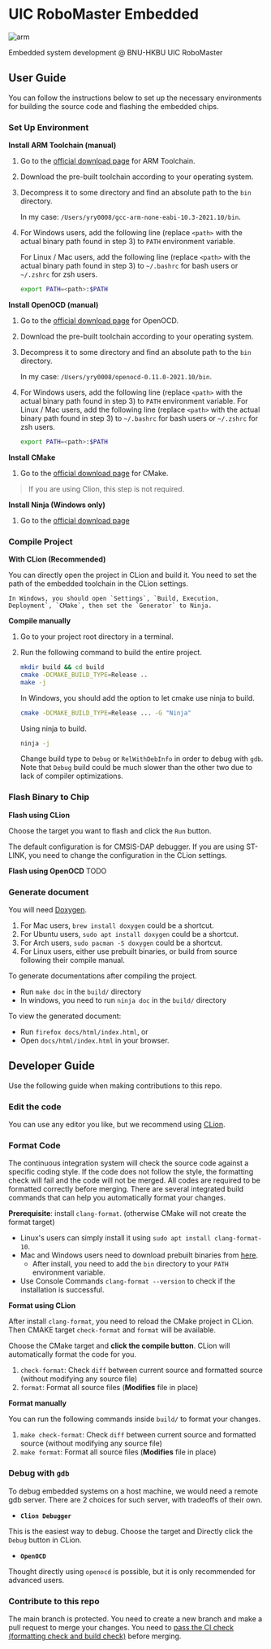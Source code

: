 # UIC RoboMaster Embedded

![arm](https://github.com/UIC-RoboMaster/UICRM-Embedded/workflows/arm%20build/badge.svg)

Embedded system development @ BNU-HKBU UIC RoboMaster

## User Guide

You can follow the instructions below to set up the necessary environments for
building the source code and flashing the embedded chips.

### Set Up Environment

**Install ARM Toolchain (manual)**

1. Go to the [official download page](https://developer.arm.com/open-source/gnu-toolchain/gnu-rm/downloads) for ARM Toolchain.
2. Download the pre-built toolchain according to your operating system.
3. Decompress it to some directory and find an absolute path to the `bin` directory.

    In my case: `/Users/yry0008/gcc-arm-none-eabi-10.3-2021.10/bin`.

4. For Windows users, add the following line (replace `<path>` with the actual binary path found in step 3) to `PATH` environment variable.

    For Linux / Mac users, add the following line (replace `<path>` with the actual binary path found in step 3) to `~/.bashrc` for bash users or `~/.zshrc` for zsh users.

    ```sh
    export PATH=<path>:$PATH
    ```

**Install OpenOCD (manual)**
1. Go to the [official download page](https://gnutoolchains.com/arm-eabi/openocd/) for OpenOCD.
2. Download the pre-built toolchain according to your operating system.
3. Decompress it to some directory and find an absolute path to the `bin` directory.

    In my case: `/Users/yry0008/openocd-0.11.0-2021.10/bin`.
4. For Windows users, add the following line (replace `<path>` with the actual binary path found in step 3) to `PATH` environment variable. For Linux / Mac users, add the following line (replace `<path>` with the actual binary path found in step 3) to `~/.bashrc` for bash users or `~/.zshrc` for zsh users.

    ```sh
    export PATH=<path>:$PATH
    ```

**Install CMake**
1. Go to the [official download page](https://cmake.org/download/) for CMake.

> If you are using Clion, this step is not required.
   
**Install Ninja (Windows only)**
1. Go to the [official download page](https://ninja-build.org)

### Compile Project

**With CLion (Recommended)**

You can directly open the project in CLion and build it.
You need to set the path of the embedded toolchain in the CLion settings.

    In Windows, you should open `Settings`, `Build, Execution, Deployment`, `CMake`, then set the `Generator` to Ninja.

**Compile manually**

1. Go to your project root directory in a terminal.
2. Run the following command to build the entire project.

    ```sh
    mkdir build && cd build
    cmake -DCMAKE_BUILD_TYPE=Release ..
    make -j
    ```
    In Windows, you should add the option to let cmake use ninja to build.
    ```sh
    cmake -DCMAKE_BUILD_TYPE=Release ... -G "Ninja"
    ```
    Using ninja to build.
    ```sh
    ninja -j
    ```
   
    Change build type to `Debug` or `RelWithDebInfo` in order to debug with `gdb`. Note that `Debug` build could be much slower than the other two due to lack of compiler optimizations.

### Flash Binary to Chip

**Flash using CLion**

Choose the target you want to flash and click the `Run` button.

The default configuration is for CMSIS-DAP debugger. If you are using ST-LINK,
you need to change the configuration in the CLion settings.

**Flash using OpenOCD**
TODO

### Generate document

You will need [Doxygen](https://www.doxygen.nl/index.html).

1. For Mac users, `brew install doxygen` could be a shortcut.
2. For Ubuntu users, `sudo apt install doxygen` could be a shortcut.
3. For Arch users, `sudo pacman -S doxygen` could be a shortcut.
4. For Linux users, either use prebuilt binaries, or build from source following their compile manual.

To generate documentations after compiling the project.

- Run `make doc` in the `build/` directory
- In windows, you need to run `ninja doc` in the `build/` directory

To view the generated document:

- Run `firefox docs/html/index.html`, or
- Open `docs/html/index.html` in your browser.

## Developer Guide

Use the following guide when making contributions to this repo.

### Edit the code
You can use any editor you like, but we recommend using [CLion](https://www.jetbrains.com/clion/).

### Format Code

The continuous integration system will check the source code against
a specific coding style. If the code does not follow the style, the
formatting check will fail and the code will not be merged.
All codes are required to be formatted correctly before merging. There are several
integrated build commands that can help you automatically format your changes.

**Prerequisite**: install `clang-format`. (otherwise CMake will not create the format target)

* Linux's users can simply install it using `sudo apt install clang-format-10`.
* Mac and Windows users need to download prebuilt binaries from [here](https://releases.llvm.org/download.html).
  * After install, you need to add the `bin` directory to your `PATH` environment variable.
* Use Console Commands `clang-format --version` to check if the installation is successful.

**Format using CLion**

After install `clang-format`, you need to reload the CMake project in CLion.  Then CMAKE target `check-format` and `format` will be available.

Choose the CMake target and **click the compile button**. CLion will automatically format the code for you.
1. `check-format`: Check `diff` between current source and formatted source (without modifying any source file)
2. `format`: Format all source files (**Modifies** file in place)

**Format manually**

You can run the following commands inside `build/` to format your changes.

1. `make check-format`: Check `diff` between current source and formatted source (without modifying any source file)
2. `make format`: Format all source files (**Modifies** file in place)

### Debug with `gdb`

To debug embedded systems on a host machine, we would need a remote gdb server.
There are 2 choices for such server, with tradeoffs of their own.

* **`Clion Debugger`**
    
This is the easiest way to debug. Choose the target and Directly click the `Debug` button in CLion.

* **`OpenOCD`**

Thought directly using `openocd` is possible, but it is only recommended for advanced users.

### Contribute to this repo

The main branch is protected. You need to create a new branch and make a pull request to merge your changes. You need to
<u>pass the CI check (formatting check and build check)</u> before merging.